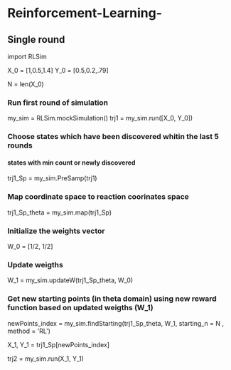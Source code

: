 # Reinforcement-Learning-


## Single round 

import RLSim

X_0 = [1,0.5,1.4]
Y_0 = [0.5,0.2,.79]

N = len(X_0)
### Run first round of simulation

my_sim = RLSim.mockSimulation()
trj1 = my_sim.run([X_0, Y_0])

### Choose states which have been discovered whitin the last 5 rounds
#### states with min count or newly discovered
trj1_Sp = my_sim.PreSamp(trj1)

### Map coordinate space to reaction coorinates space
trj1_Sp_theta = my_sim.map(trj1_Sp)

### Initialize the weights vector
W_0 = [1/2, 1/2]

### Update weigths 
W_1 = my_sim.updateW(trj1_Sp_theta, W_0)

### Get new starting points (in theta domain) using new reward function based on updated weigths (W_1)
newPoints_index = my_sim.findStarting(trj1_Sp_theta, W_1, starting_n = N , method = 'RL')

X_1, Y_1 = trj1_Sp[newPoints_index]

trj2 = my_sim.run(X_1, Y_1)


